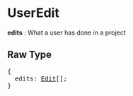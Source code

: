 # UserEdit

**edits** : What a user has done in a project

## Raw Type

<pre>
{
  edits: <a href=edit.md>Edit</a>[];
}
</pre>
